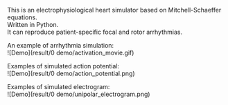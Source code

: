 This is an electrophysiological heart simulator based on Mitchell-Schaeffer equations.  
Written in Python.  
It can reproduce patient-specific focal and rotor arrhythmias.  

An example of arrhythmia simulation:  
![Demo](result/0 demo/activation_movie.gif)  

Examples of simulated action potential:  
![Demo](result/0 demo/action_potential.png)  

Examples of simulated electrogram:  
![Demo](result/0 demo/unipolar_electrogram.png)  
